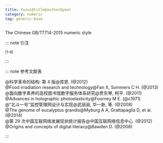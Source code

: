 ```yaml
---
title: Yuzuc@title@author@year
category: numeric
tag: generic-base
---
```


<!-- 此文件由脚本自动生成，请勿手动修改！ -->

The Chinese GB/T7714-2015 numeric style


::: note 引注

<sup>[1–8]</sup>

:::



::: note 参考文献表

  <div class="csl-bib-body">
  <div class="csl-entry second-field-align-undefined " >@科学革命的结构: 第 4 版@库恩. (@2012)</div> 
  <div class="csl-entry second-field-align-undefined " >@Food irradiation research and technology@Fan X, Sommers C H. (@2013)</div> 
  <div class="csl-entry second-field-align-undefined " >@面向数字素养的高校图书馆数字服务体系研究@贾东琴, 柯平. (@2011)</div> 
  <div class="csl-entry second-field-align-undefined " >@Advances in holographic photoelasticity@Fourney M E. (@c1971)</div> 
  <div class="csl-entry second-field-align-undefined " >@“北斗一号”监控管理网设计与实现@武丽丽, 华一新, 等. (@2008)</div> 
  <div class="csl-entry second-field-align-undefined " >@The genome of eucalyptus grandis@Myburg A A, Grattapaglia D, et al. (@2014)</div> 
  <div class="csl-entry second-field-align-undefined " >@第 29 次中国互联网络发展现状统计报告@中国互联网络信息中心. (@2012)</div> 
  <div class="csl-entry second-field-align-undefined " >@Origins and concepts of digital literacy@Bawden D. (@2008)</div> 
  </div>


:::

<!-- more -->